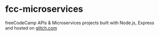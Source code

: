 # fcc-microservices

freeCodeCamp APIs & Microservices projects built with Node.js, Express and hosted on <a href="https://glitch.com" target="_blank">glitch.com</a>